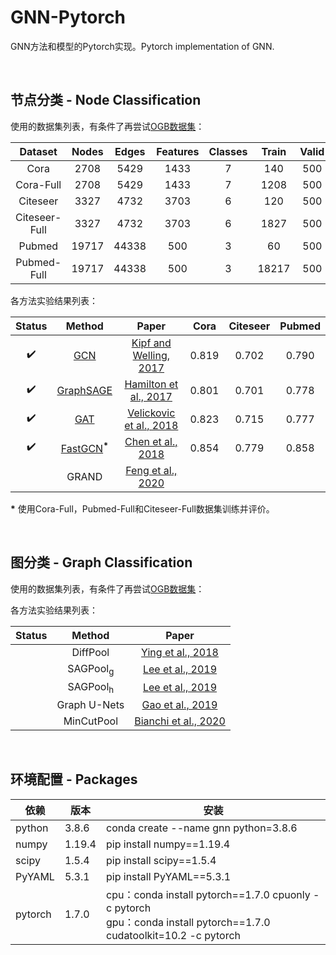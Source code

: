 # GNN-Pytorch
GNN方法和模型的Pytorch实现。Pytorch implementation of GNN.

<br/>

## 节点分类 - Node Classification

使用的数据集列表，有条件了再尝试[OGB数据集](https://github.com/snap-stanford/ogb)：

|    Dataset    | Nodes | Edges | Features | Classes | Train | Valid | Test |
| :-----------: | :---: | :---: | :------: | :-----: | :---: | :---: | :--: |
|     Cora      | 2708  | 5429  |   1433   |    7    |  140  |  500  | 1000 |
|   Cora-Full   | 2708  | 5429  |   1433   |    7    | 1208  |  500  | 1000 |
|   Citeseer    | 3327  | 4732  |   3703   |    6    |  120  |  500  | 1000 |
| Citeseer-Full | 3327  | 4732  |   3703   |    6    | 1827  |  500  | 1000 |
|    Pubmed     | 19717 | 44338 |   500    |    3    |  60   |  500  | 1000 |
|  Pubmed-Full  | 19717 | 44338 |   500    |    3    | 18217 |  500  | 1000 |

各方法实验结果列表：

|        Status        |             Method        |                             Paper                             | Cora  | Citeseer | Pubmed |
| :----------------: | :---------------------------: | :----------------------------------------------------------: | :---: | :------: | :------: |
| :heavy_check_mark: |       [GCN](./Node/GCN)       | [Kipf and Welling, 2017](https://arxiv.org/pdf/1609.02907.pdf) | 0.819 |  0.702   | 0.790 |
| :heavy_check_mark: | [GraphSAGE](./Node/GraphSAGE) | [Hamilton et al., 2017](https://arxiv.org/pdf/1706.02216.pdf) | 0.801 |  0.701   | 0.778 |
| :heavy_check_mark: |       [GAT](./Node/GAT)       | [Velickovic et al., 2018](https://arxiv.org/pdf/1710.10903.pdf) | 0.823 |  0.715   | 0.777 |
| :heavy_check_mark: | [FastGCN](./Node/FastGCN)<sup>**\***</sup> | [Chen et al., 2018](https://arxiv.org/pdf/1801.10247.pdf) | 0.854 | 0.779 | 0.858 |
|  | GRAND | [Feng et al., 2020](https://arxiv.org/pdf/2005.11079.pdf) |  |  |  |

**\*** 使用Cora-Full，Pubmed-Full和Citeseer-Full数据集训练并评价。

<br/>

## 图分类 - Graph Classification

使用的数据集列表，有条件了再尝试[OGB数据集](https://github.com/snap-stanford/ogb)：

各方法实验结果列表：

| Status |       Method        |                            Paper                             |
| :----: | :-----------------: | :----------------------------------------------------------: |
|        |      DiffPool       |  [Ying et al., 2018](https://arxiv.org/pdf/1806.08804.pdf)   |
|        | SAGPool<sub>g</sub> |   [Lee et al., 2019](https://arxiv.org/pdf/1904.08082.pdf)   |
|        | SAGPool<sub>h</sub> |   [Lee et al., 2019](https://arxiv.org/pdf/1904.08082.pdf)   |
|        |    Graph U-Nets     |   [Gao et al., 2019](https://arxiv.org/pdf/1905.05178.pdf)   |
|        |     MinCutPool      | [Bianchi et al., 2020](https://arxiv.org/pdf/1907.00481.pdf) |

<br/>

## 环境配置 - Packages

| 依赖    | 版本   | 安装                                                         |
| ------- | ------ | ------------------------------------------------------------ |
| python  | 3.8.6  | conda create --name gnn python=3.8.6                         |
| numpy   | 1.19.4 | pip install numpy==1.19.4                                    |
| scipy   | 1.5.4  | pip install scipy==1.5.4                                     |
| PyYAML  | 5.3.1  | pip install PyYAML==5.3.1                                    |
| pytorch | 1.7.0  | cpu：conda install pytorch\==1.7.0 cpuonly -c pytorch<br/>gpu：conda install pytorch\==1.7.0 cudatoolkit=10.2 -c pytorch |